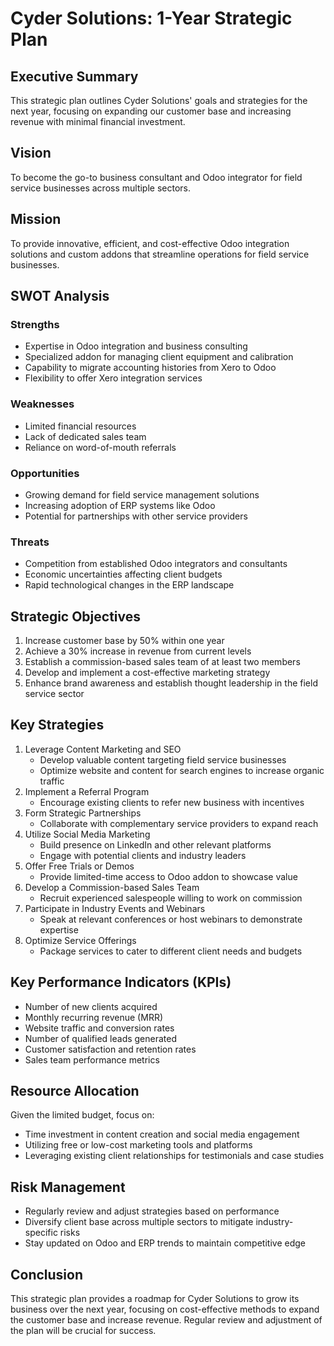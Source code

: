 # Cyder Solutions: 1-Year Strategic Plan

## Executive Summary
This strategic plan outlines Cyder Solutions' goals and strategies for the next year, focusing on expanding our customer base and increasing revenue with minimal financial investment.

## Vision
To become the go-to business consultant and Odoo integrator for field service businesses across multiple sectors.
## Mission
To provide innovative, efficient, and cost-effective Odoo integration solutions and custom addons that streamline operations for field service businesses.
## SWOT Analysis
### Strengths
- Expertise in Odoo integration and business consulting
- Specialized addon for managing client equipment and calibration
- Capability to migrate accounting histories from Xero to Odoo
- Flexibility to offer Xero integration services
### Weaknesses
- Limited financial resources
- Lack of dedicated sales team
- Reliance on word-of-mouth referrals
### Opportunities
- Growing demand for field service management solutions
- Increasing adoption of ERP systems like Odoo
- Potential for partnerships with other service providers
### Threats
- Competition from established Odoo integrators and consultants
- Economic uncertainties affecting client budgets
- Rapid technological changes in the ERP landscape
## Strategic Objectives
1. Increase customer base by 50% within one year
2. Achieve a 30% increase in revenue from current levels
3. Establish a commission-based sales team of at least two members
4. Develop and implement a cost-effective marketing strategy
5. Enhance brand awareness and establish thought leadership in the field service sector
## Key Strategies
1. Leverage Content Marketing and SEO
   - Develop valuable content targeting field service businesses
   - Optimize website and content for search engines to increase organic traffic
2. Implement a Referral Program
   - Encourage existing clients to refer new business with incentives
3. Form Strategic Partnerships
   - Collaborate with complementary service providers to expand reach
4. Utilize Social Media Marketing
   - Build presence on LinkedIn and other relevant platforms
   - Engage with potential clients and industry leaders
5. Offer Free Trials or Demos
   - Provide limited-time access to Odoo addon to showcase value
6. Develop a Commission-based Sales Team
   - Recruit experienced salespeople willing to work on commission
7. Participate in Industry Events and Webinars
   - Speak at relevant conferences or host webinars to demonstrate expertise
8. Optimize Service Offerings
   - Package services to cater to different client needs and budgets
## Key Performance Indicators (KPIs)
- Number of new clients acquired
- Monthly recurring revenue (MRR)
- Website traffic and conversion rates
- Number of qualified leads generated
- Customer satisfaction and retention rates
- Sales team performance metrics
## Resource Allocation
Given the limited budget, focus on:
- Time investment in content creation and social media engagement
- Utilizing free or low-cost marketing tools and platforms
- Leveraging existing client relationships for testimonials and case studies
## Risk Management
- Regularly review and adjust strategies based on performance
- Diversify client base across multiple sectors to mitigate industry-specific risks
- Stay updated on Odoo and ERP trends to maintain competitive edge
## Conclusion
This strategic plan provides a roadmap for Cyder Solutions to grow its business over the next year, focusing on cost-effective methods to expand the customer base and increase revenue. Regular review and adjustment of the plan will be crucial for success.
